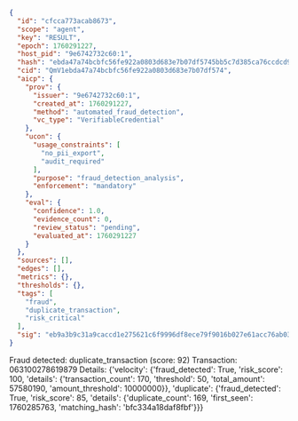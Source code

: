 ```json
{
  "id": "cfcca773acab8673",
  "scope": "agent",
  "key": "RESULT",
  "epoch": 1760291227,
  "host_pid": "9e6742732c60:1",
  "hash": "ebda47a74bcbfc56fe922a0803d683e7b07df5745bb5c7d385ca76ccdcd9dbbb",
  "cid": "QmV1ebda47a74bcbfc56fe922a0803d683e7b07df574",
  "aicp": {
    "prov": {
      "issuer": "9e6742732c60:1",
      "created_at": 1760291227,
      "method": "automated_fraud_detection",
      "vc_type": "VerifiableCredential"
    },
    "ucon": {
      "usage_constraints": [
        "no_pii_export",
        "audit_required"
      ],
      "purpose": "fraud_detection_analysis",
      "enforcement": "mandatory"
    },
    "eval": {
      "confidence": 1.0,
      "evidence_count": 0,
      "review_status": "pending",
      "evaluated_at": 1760291227
    }
  },
  "sources": [],
  "edges": [],
  "metrics": {},
  "thresholds": {},
  "tags": [
    "fraud",
    "duplicate_transaction",
    "risk_critical"
  ],
  "sig": "eb9a3b9c31a9caccd1e275621c6f9996df8ece79f9016b027e61acc76ab03112"
}
```

Fraud detected: duplicate_transaction (score: 92)
Transaction: 063100278619879
Details: {'velocity': {'fraud_detected': True, 'risk_score': 100, 'details': {'transaction_count': 170, 'threshold': 50, 'total_amount': 57580190, 'amount_threshold': 10000000}}, 'duplicate': {'fraud_detected': True, 'risk_score': 85, 'details': {'duplicate_count': 169, 'first_seen': 1760285763, 'matching_hash': 'bfc334a18daf8fbf'}}}